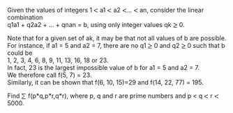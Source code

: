   <p>  Given the values of integers 1 <img src='images/symbol_lt.gif' width='10' height='10' alt='&lt;' border='0' style='vertical-align:middle;' /> a1 <img src='images/symbol_lt.gif' width='10' height='10' alt='&lt;' border='0' style='vertical-align:middle;' /> a2 <img src='images/symbol_lt.gif' width='10' height='10' alt='&lt;' border='0' style='vertical-align:middle;' />... <img src='images/symbol_lt.gif' width='10' height='10' alt='&lt;' border='0' style='vertical-align:middle;' /> an, consider the linear combination<br /> q1a1 + q2a2 + ... + qnan = b, using only integer values qk <img src='images/symbol_ge.gif' width='10' height='12' alt='&ge;' border='0' style='vertical-align:middle;' /> 0.   </p>  <p>  Note that for a given set of ak, it may be that not all values of b are possible.<br />  For instance, if a1 = 5 and a2 = 7, there are no q1 <img src='images/symbol_ge.gif' width='10' height='12' alt='&ge;' border='0' style='vertical-align:middle;' /> 0 and q2 <img src='images/symbol_ge.gif' width='10' height='12' alt='&ge;' border='0' style='vertical-align:middle;' /> 0 such that b could be<br />   1, 2, 3, 4, 6, 8, 9, 11, 13, 16, 18 or 23.  <br />  In fact, 23 is the largest impossible value of b for a1 = 5 and a2 = 7.<br /> We therefore call f(5, 7) = 23.<br /> Similarly, it can be shown that f(6, 10, 15)=29 and f(14, 22, 77) = 195.  </p>  <p>  Find <img src='images/symbol_sum.gif' width='11' height='14' alt='&sum;' border='0' style='vertical-align:middle;' /> f(p*q,p*r,q*r), where p, q and r are prime numbers and p &lt q <img src='images/symbol_lt.gif' width='10' height='10' alt='&lt;' border='0' style='vertical-align:middle;' /> r <img src='images/symbol_lt.gif' width='10' height='10' alt='&lt;' border='0' style='vertical-align:middle;' /> 5000.    